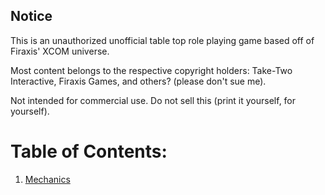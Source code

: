 ## Notice

This is an unauthorized unofficial table top role playing game based off of Firaxis' XCOM universe.

Most content belongs to the respective copyright holders: Take-Two Interactive, Firaxis Games, and others? (please don't sue me).

Not intended for commercial use. Do not sell this (print it yourself, for yourself).

# Table of Contents:

1. [Mechanics](01_mechanics.md)